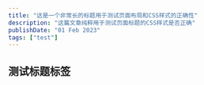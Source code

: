 ```yaml
---
title: "这是一个非常长的标题用于测试页面布局和CSS样式的正确性"
description: "这篇文章纯粹用于测试页面标题的CSS样式是否正确"
publishDate: "01 Feb 2023"
tags: ["test"]
---
```


## 测试标题标签
